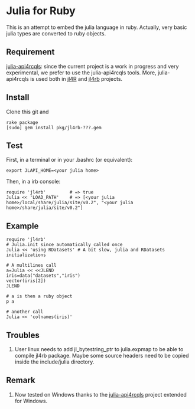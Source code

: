 # Julia for Ruby

This is an attempt to embed the julia language in ruby. 
Actually, very basic julia types are converted to ruby objects.


## Requirement

[julia-api4rcqls](https://github.com/rcqls/julia-api4rcqls): since the current project is a work in progress 
and very experimental, we prefer to use the julia-api4rcqls tools. 
More, julia-api4rcqls is used both in [jl4R](https://github.com/rcqls/jl4R) and [jl4rb](https://github.com/rcqls/jl4rb) projects.


## Install

Clone this git and

	rake package
	[sudo] gem install pkg/jl4rb-???.gem
		

## Test

First, in a terminal or in your .bashrc (or equivalent):

	export JLAPI_HOME=<your julia home>

Then, in a irb console:

```{.ruby execute="false"}
require 'jl4rb'			# => true
Julia << 'LOAD_PATH'	# => [<your julia home>/local/share/julia/site/v0.2", "<your julia home>/share/julia/site/v0.2"]
```

## Example
```{.ruby execute="false"}
require 'jl4rb'
# Julia.init since automatically called once
Julia << 'using RDatasets' # A bit slow, julia and RDatasets initializations

# A multilines call 
a=Julia << <<JLEND
iris=data("datasets","iris")
vector(iris[2])
JLEND

# a is then a ruby object
p a

# another call
Julia << 'colnames(iris)'
```

## Troubles

1. User linux needs to add jl_bytestring_ptr to julia.expmap to be able to compile jl4rb package. Maybe some source headers need to be copied inside the include/julia directory. 

## Remark

1. Now tested on Windows thanks to the [julia-api4rcqls](https://github.com/rcqls/julia-api4rcqls) project extended for Windows.

